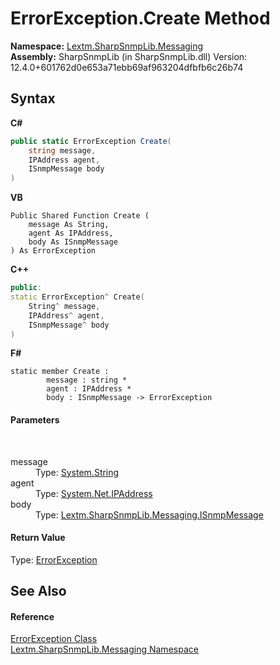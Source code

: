# ErrorException.Create Method 
 

**Namespace:**&nbsp;<a href="N_Lextm_SharpSnmpLib_Messaging">Lextm.SharpSnmpLib.Messaging</a><br />**Assembly:**&nbsp;SharpSnmpLib (in SharpSnmpLib.dll) Version: 12.4.0+601762d0e653a71ebb69af963204dfbfb6c26b74

## Syntax

**C#**<br />
``` C#
public static ErrorException Create(
	string message,
	IPAddress agent,
	ISnmpMessage body
)
```

**VB**<br />
``` VB
Public Shared Function Create ( 
	message As String,
	agent As IPAddress,
	body As ISnmpMessage
) As ErrorException
```

**C++**<br />
``` C++
public:
static ErrorException^ Create(
	String^ message, 
	IPAddress^ agent, 
	ISnmpMessage^ body
)
```

**F#**<br />
``` F#
static member Create : 
        message : string * 
        agent : IPAddress * 
        body : ISnmpMessage -> ErrorException 

```


#### Parameters
&nbsp;<dl><dt>message</dt><dd>Type: <a href="https://docs.microsoft.com/dotnet/api/system.string" target="_blank" rel="noopener noreferrer">System.String</a><br /></dd><dt>agent</dt><dd>Type: <a href="https://docs.microsoft.com/dotnet/api/system.net.ipaddress" target="_blank" rel="noopener noreferrer">System.Net.IPAddress</a><br /></dd><dt>body</dt><dd>Type: <a href="T_Lextm_SharpSnmpLib_Messaging_ISnmpMessage">Lextm.SharpSnmpLib.Messaging.ISnmpMessage</a><br /></dd></dl>

#### Return Value
Type: <a href="T_Lextm_SharpSnmpLib_Messaging_ErrorException">ErrorException</a>

## See Also


#### Reference
<a href="T_Lextm_SharpSnmpLib_Messaging_ErrorException">ErrorException Class</a><br /><a href="N_Lextm_SharpSnmpLib_Messaging">Lextm.SharpSnmpLib.Messaging Namespace</a><br />